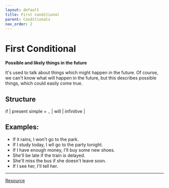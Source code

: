 ```yaml
---
layout: default
title: First conditional
parent: Conditionals
nav_order: 2
---
```


# First Conditional

**Possible and likely things in the future**

It's used to talk about things which might happen in the future. Of course, we can't know what will happen in the future, but this describes possible things, which could easily come true.

## Structure

if |	present simple + `,` | will | infinitive |

## Examples:

- If it rains, I won't go to the park.
- If I study today, I wll go to the party tonight.
- If I have enough money, I'll buy some new shoes.
- She'll be late if the train is delayed.
- She'll miss the bus if she doesn't leave soon.
- If I see her, I'll tell her.

---

[Resource](https://www.perfect-english-grammar.com/first-conditional.html)